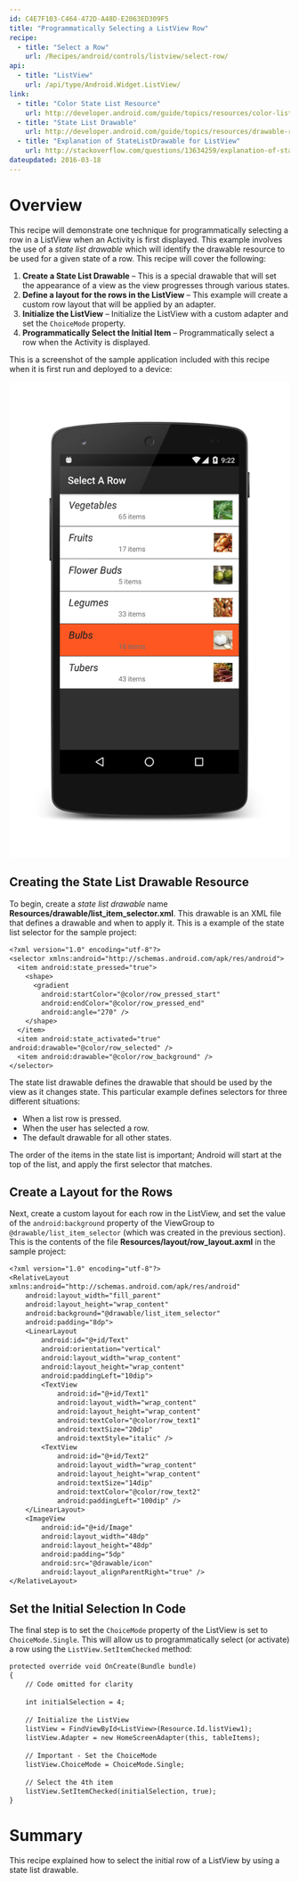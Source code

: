 ```yaml
---
id: C4E7F103-C464-472D-A48D-E2063ED309F5
title: "Programmatically Selecting a ListView Row"
recipe:
  - title: "Select a Row" 
    url: /Recipes/android/controls/listview/select-row/
api:
  - title: "ListView" 
    url: /api/type/Android.Widget.ListView/
link:
  - title: "Color State List Resource" 
    url: http://developer.android.com/guide/topics/resources/color-list-resource.html
  - title: "State List Drawable" 
    url: http://developer.android.com/guide/topics/resources/drawable-resource.html#StateList
  - title: "Explanation of StateListDrawable for ListView" 
    url: http://stackoverflow.com/questions/13634259/explanation-of-state-activated-state-selected-state-pressed-state-focused-for
dateupdated: 2016-03-18
---
```


# Overview

This recipe will demonstrate one technique for programmatically selecting a row in a ListView when an Activity is first displayed. This example involves the use of a _state list drawable_ which will identify the drawable resource to be used for a given state of a row. This recipe will cover the following:

1. **Create a State List Drawable** &ndash; This is a special drawable that will set the appearance of a view as the view progresses through various states.
2. **Define a layout for the rows in the ListView** &ndash; This example will create a custom row layout that will be applied by an adapter. 
3. **Initialize the ListView** &ndash; Initialize the ListView with a custom adapter and set the `ChoiceMode` property.
4. **Programmatically Select the Initial Item** &ndash; Programmatically select a row when the Activity is displayed.

This is a screenshot of the sample application included with this recipe when it is first run and deployed to a device:

![](Images/select-row-01.png)

## Creating the State List Drawable Resource

To begin, create a _state list drawable_ name **Resources/drawable/list_item_selector.xml**. This drawable is an XML file that defines a drawable and when to apply it. This is a example of the state list selector for the sample project: 

```
<?xml version="1.0" encoding="utf-8"?>
<selector xmlns:android="http://schemas.android.com/apk/res/android">
  <item android:state_pressed="true">
    <shape>
      <gradient
        android:startColor="@color/row_pressed_start"
        android:endColor="@color/row_pressed_end"
        android:angle="270" />
    </shape>
  </item>
  <item android:state_activated="true" android:drawable="@color/row_selected" />
  <item android:drawable="@color/row_background" />
</selector>
```

The state list drawable defines the drawable that should be used by the view as it changes state. This particular example defines selectors for three different situations: 

* When a list row is pressed.
* When the user has selected a row. 
* The default drawable for all other states. 

The order of the items in the state list is important; Android will start at the top of the list, and apply the first selector that matches. 

## Create a Layout for the Rows

Next, create a custom layout for each row in the ListView, and set the value of the `android:background` property of the ViewGroup to `@drawable/list_item_selector` (which was created in the previous section). This is the contents of the file **Resources/layout/row_layout.axml** in the sample project: 

```
<?xml version="1.0" encoding="utf-8"?>
<RelativeLayout xmlns:android="http://schemas.android.com/apk/res/android"
    android:layout_width="fill_parent"
    android:layout_height="wrap_content"
    android:background="@drawable/list_item_selector"
    android:padding="8dp">
    <LinearLayout
        android:id="@+id/Text"
        android:orientation="vertical"
        android:layout_width="wrap_content"
        android:layout_height="wrap_content"
        android:paddingLeft="10dip">
        <TextView
            android:id="@+id/Text1"
            android:layout_width="wrap_content"
            android:layout_height="wrap_content"
            android:textColor="@color/row_text1"
            android:textSize="20dip"
            android:textStyle="italic" />
        <TextView
            android:id="@+id/Text2"
            android:layout_width="wrap_content"
            android:layout_height="wrap_content"
            android:textSize="14dip"
            android:textColor="@color/row_text2"
            android:paddingLeft="100dip" />
    </LinearLayout>
    <ImageView
        android:id="@+id/Image"
        android:layout_width="48dp"
        android:layout_height="48dp"
        android:padding="5dp"
        android:src="@drawable/icon"
        android:layout_alignParentRight="true" />
</RelativeLayout>
```

## Set the Initial Selection In Code

The final step is to set the `ChoiceMode` property of the ListView is set to `ChoiceMode.Single`. This will allow us to programmatically select (or activate) a row using the `ListView.SetItemChecked` method:

```
protected override void OnCreate(Bundle bundle)
{
    // Code omitted for clarity
    
    int initialSelection = 4;
    
    // Initialize the ListView
    listView = FindViewById<ListView>(Resource.Id.listView1);
    listView.Adapter = new HomeScreenAdapter(this, tableItems);
    
    // Important - Set the ChoiceMode
    listView.ChoiceMode = ChoiceMode.Single;
        
    // Select the 4th item
    listView.SetItemChecked(initialSelection, true);
}
```

# Summary

This recipe explained how to select the initial row of a ListView by using a state list drawable.

